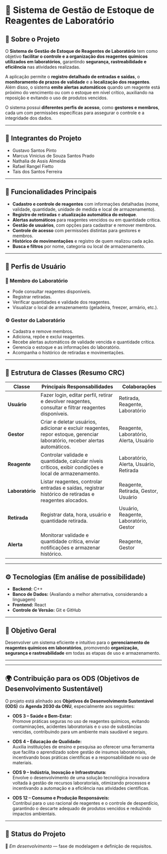 # 🧪 Sistema de Gestão de Estoque de Reagentes de Laboratório

## 📘 Sobre o Projeto
O **Sistema de Gestão de Estoque de Reagentes de Laboratório** tem como objetivo **facilitar o controle e a organização dos reagentes químicos utilizados em laboratórios**, garantindo **segurança, rastreabilidade e eficiência** nas atividades realizadas.

A aplicação permite o **registro detalhado de entradas e saídas**, o **monitoramento de prazos de validade** e a **localização dos reagentes**. Além disso, o sistema **emite alertas automáticos** quando um reagente está próximo do vencimento ou com o estoque em nível crítico, auxiliando na reposição e evitando o uso de produtos vencidos.

O sistema possui **diferentes perfis de acesso**, como **gestores e membros**, cada um com permissões específicas para assegurar o controle e a integridade dos dados.

---

## 👥 Integrantes do Projeto
- Gustavo Santos Pinto  
- Marcus Vinicius de Souza Santos Prado  
- Nathalia de Assis Almeida  
- Rafael Rangel Fietto  
- Tais dos Santos Ferreira  

---

## 🧭 Funcionalidades Principais
- **Cadastro e controle de reagentes** com informações detalhadas (nome, validade, quantidade, unidade de medida e local de armazenamento).  
- **Registro de retiradas** e **atualização automática do estoque**.  
- **Alertas automáticos** para reagentes vencidos ou em quantidade crítica.  
- **Gestão de usuários**, com opções para cadastrar e remover membros.  
- **Controle de acesso** com permissões distintas para gestores e membros.  
- **Histórico de movimentações** e registro de quem realizou cada ação.  
- **Busca e filtros** por nome, categoria ou local de armazenamento.  

---

## 👤 Perfis de Usuário

### 🧪 Membro do Laboratório
- Pode consultar reagentes disponíveis.  
- Registrar retiradas.  
- Verificar quantidades e validade dos reagentes.  
- Visualizar o local de armazenamento (geladeira, freezer, armário, etc.).  

### ⚙️ Gestor do Laboratório
- Cadastra e remove membros.  
- Adiciona, repõe e exclui reagentes.  
- Recebe alertas automáticos de validade vencida e quantidade crítica.  
- Gerencia o estoque e as informações do laboratório.  
- Acompanha o histórico de retiradas e movimentações.  

---

## 🧩 Estrutura de Classes (Resumo CRC)

| Classe | Principais Responsabilidades | Colaborações |
|--------|------------------------------|---------------|
| **Usuário** | Fazer login, editar perfil, retirar e devolver reagentes, consultar e filtrar reagentes disponíveis. | Retirada, Reagente, Laboratório |
| **Gestor** | Criar e deletar usuários, adicionar e excluir reagentes, repor estoque, gerenciar laboratório, receber alertas automáticos. | Reagente, Laboratório, Alerta, Usuário |
| **Reagente** | Controlar validade e quantidade, calcular níveis críticos, exibir condições e local de armazenamento. | Laboratório, Alerta, Usuário, Retirada |
| **Laboratório** | Listar reagentes, controlar entradas e saídas, registrar histórico de retiradas e reagentes alocados. | Reagente, Retirada, Gestor, Usuário |
| **Retirada** | Registrar data, hora, usuário e quantidade retirada. | Usuário, Reagente, Laboratório, Gestor |
| **Alerta** | Monitorar validade e quantidade crítica, enviar notificações e armazenar histórico. | Reagente, Gestor |

---

## ⚙️ Tecnologias (Em análise de possibilidade)
- **Backend:** C++  
- **Banco de Dados:** (Avaliando a melhor alternativa, considerando a linguagem) 
- **Frontend:** React   
- **Controle de Versão:** Git e GitHub  

---

## 🎯 Objetivo Geral
Desenvolver um sistema eficiente e intuitivo para o **gerenciamento de reagentes químicos em laboratórios**, promovendo **organização, segurança e rastreabilidade** em todas as etapas de uso e armazenamento.

---

---

## 🌍 Contribuição para os ODS (Objetivos de Desenvolvimento Sustentável)

O projeto está alinhado aos **Objetivos de Desenvolvimento Sustentável (ODS)** da **Agenda 2030 da ONU**, especialmente aos seguintes:

- **ODS 3 – Saúde e Bem-Estar:**  
  Promove práticas seguras no uso de reagentes químicos, evitando contaminações, acidentes laboratoriais e o uso de substâncias vencidas, contribuindo para um ambiente mais saudável e seguro.

- **ODS 4 – Educação de Qualidade:**  
  Auxilia instituições de ensino e pesquisa ao oferecer uma ferramenta que facilita o aprendizado sobre gestão de insumos laboratoriais, incentivando boas práticas científicas e a responsabilidade no uso de materiais.

- **ODS 9 – Indústria, Inovação e Infraestrutura:**  
  Envolve o desenvolvimento de uma solução tecnológica inovadora voltada à gestão de recursos laboratoriais, otimizando processos e incentivando a automação e a eficiência nas atividades científicas.

- **ODS 12 – Consumo e Produção Responsáveis:**  
  Contribui para o uso racional de reagentes e o controle de desperdício, garantindo o descarte adequado de produtos vencidos e reduzindo impactos ambientais.

---

## 🧱 Status do Projeto
📍 *Em desenvolvimento* — fase de modelagem e definição de requisitos.
